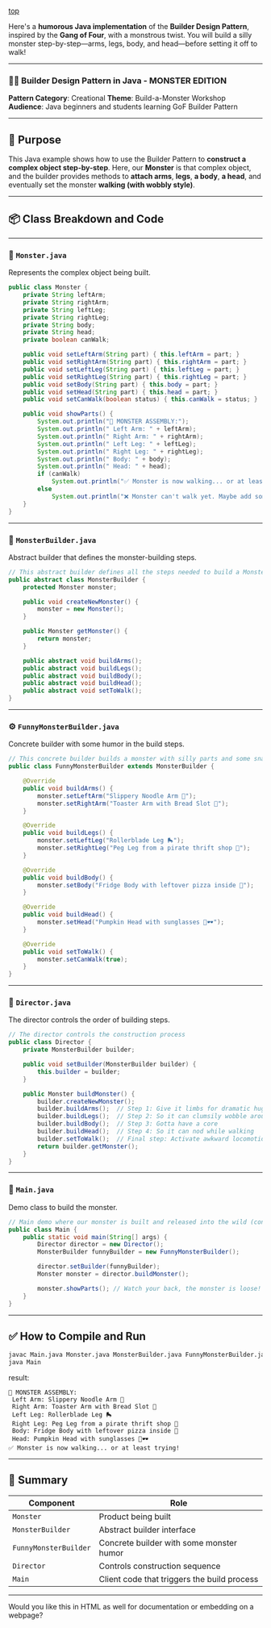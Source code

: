 [top](../README.md)

Here's a **humorous Java implementation** of the **Builder Design Pattern**, inspired by the **Gang of Four**, with a monstrous twist. You will build a silly monster step-by-step—arms, legs, body, and head—before setting it off to walk!

---

### 🧟‍♂️ Builder Design Pattern in Java - MONSTER EDITION

**Pattern Category**: Creational
**Theme**: Build-a-Monster Workshop
**Audience**: Java beginners and students learning GoF Builder Pattern

---

## 🧰 Purpose

This Java example shows how to use the Builder Pattern to **construct a complex object step-by-step**. Here, our **Monster** is that complex object, and the builder provides methods to **attach arms**, **legs**, **a body**, **a head**, and eventually set the monster **walking (with wobbly style)**.

---

## 📦 Class Breakdown and Code

---

### 🔨 `Monster.java`

Represents the complex object being built.

```java
public class Monster {
    private String leftArm;
    private String rightArm;
    private String leftLeg;
    private String rightLeg;
    private String body;
    private String head;
    private boolean canWalk;

    public void setLeftArm(String part) { this.leftArm = part; }
    public void setRightArm(String part) { this.rightArm = part; }
    public void setLeftLeg(String part) { this.leftLeg = part; }
    public void setRightLeg(String part) { this.rightLeg = part; }
    public void setBody(String part) { this.body = part; }
    public void setHead(String part) { this.head = part; }
    public void setCanWalk(boolean status) { this.canWalk = status; }

    public void showParts() {
        System.out.println("🧟 MONSTER ASSEMBLY:");
        System.out.println(" Left Arm: " + leftArm);
        System.out.println(" Right Arm: " + rightArm);
        System.out.println(" Left Leg: " + leftLeg);
        System.out.println(" Right Leg: " + rightLeg);
        System.out.println(" Body: " + body);
        System.out.println(" Head: " + head);
        if (canWalk)
            System.out.println("✅ Monster is now walking... or at least trying!");
        else
            System.out.println("❌ Monster can't walk yet. Maybe add some legs?");
    }
}
```

---

### 🧱 `MonsterBuilder.java`

Abstract builder that defines the monster-building steps.

```java
// This abstract builder defines all the steps needed to build a Monster
public abstract class MonsterBuilder {
    protected Monster monster;

    public void createNewMonster() {
        monster = new Monster();
    }

    public Monster getMonster() {
        return monster;
    }

    public abstract void buildArms();
    public abstract void buildLegs();
    public abstract void buildBody();
    public abstract void buildHead();
    public abstract void setToWalk();
}
```

---

### ⚙️ `FunnyMonsterBuilder.java`

Concrete builder with some humor in the build steps.

```java
// This concrete builder builds a monster with silly parts and some snarky comments
public class FunnyMonsterBuilder extends MonsterBuilder {

    @Override
    public void buildArms() {
        monster.setLeftArm("Slippery Noodle Arm 🍝");
        monster.setRightArm("Toaster Arm with Bread Slot 🍞");
    }

    @Override
    public void buildLegs() {
        monster.setLeftLeg("Rollerblade Leg 🛼");
        monster.setRightLeg("Peg Leg from a pirate thrift shop 🦿");
    }

    @Override
    public void buildBody() {
        monster.setBody("Fridge Body with leftover pizza inside 🍕");
    }

    @Override
    public void buildHead() {
        monster.setHead("Pumpkin Head with sunglasses 🎃🕶️");
    }

    @Override
    public void setToWalk() {
        monster.setCanWalk(true);
    }
}
```

---

### 🎩 `Director.java`

The director controls the order of building steps.

```java
// The director controls the construction process
public class Director {
    private MonsterBuilder builder;

    public void setBuilder(MonsterBuilder builder) {
        this.builder = builder;
    }

    public Monster buildMonster() {
        builder.createNewMonster();
        builder.buildArms();  // Step 1: Give it limbs for dramatic hugs
        builder.buildLegs();  // Step 2: So it can clumsily wobble around
        builder.buildBody();  // Step 3: Gotta have a core
        builder.buildHead();  // Step 4: So it can nod while walking
        builder.setToWalk();  // Final step: Activate awkward locomotion
        return builder.getMonster();
    }
}
```

---

### 🧪 `Main.java`

Demo class to build the monster.

```java
// Main demo where our monster is built and released into the wild (console)
public class Main {
    public static void main(String[] args) {
        Director director = new Director();
        MonsterBuilder funnyBuilder = new FunnyMonsterBuilder();

        director.setBuilder(funnyBuilder);
        Monster monster = director.buildMonster();

        monster.showParts(); // Watch your back, the monster is loose!
    }
}
```

---

## ✅ How to Compile and Run

```bash
javac Main.java Monster.java MonsterBuilder.java FunnyMonsterBuilder.java Director.java
java Main
```

result:
```
🧟 MONSTER ASSEMBLY:
 Left Arm: Slippery Noodle Arm 🍝
 Right Arm: Toaster Arm with Bread Slot 🍞
 Left Leg: Rollerblade Leg 🛼
 Right Leg: Peg Leg from a pirate thrift shop 🦿
 Body: Fridge Body with leftover pizza inside 🍕
 Head: Pumpkin Head with sunglasses 🎃🕶️
✅ Monster is now walking... or at least trying!

```


---

## 🧠 Summary

| Component             | Role                                        |
| --------------------- | ------------------------------------------- |
| `Monster`             | Product being built                         |
| `MonsterBuilder`      | Abstract builder interface                  |
| `FunnyMonsterBuilder` | Concrete builder with some monster humor    |
| `Director`            | Controls construction sequence              |
| `Main`                | Client code that triggers the build process |

---

Would you like this in HTML as well for documentation or embedding on a webpage?

